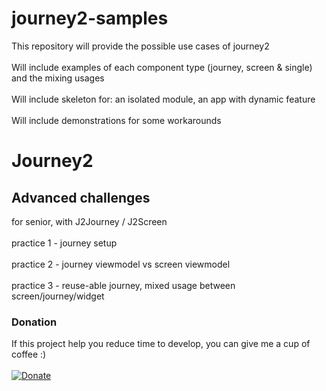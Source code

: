# journey2-samples
This repository will provide the possible use cases of journey2\
\
Will include examples of each component type (journey, screen & single) and the mixing usages\
\
Will include skeleton for: an isolated module, an app with dynamic feature\
\
Will include demonstrations for some workarounds 

# Journey2
## Advanced challenges
for senior, with J2Journey / J2Screen\
\
practice 1 - journey setup\
\
practice 2 - journey viewmodel vs screen viewmodel\
\
practice 3 - reuse-able journey, mixed usage between screen/journey/widget

### Donation
If this project help you reduce time to develop, you can give me a cup of coffee :) \
\
[![Donate](https://img.shields.io/badge/Donate-PayPal-green.svg)](https://www.paypal.com/paypalme/lukeninja)
